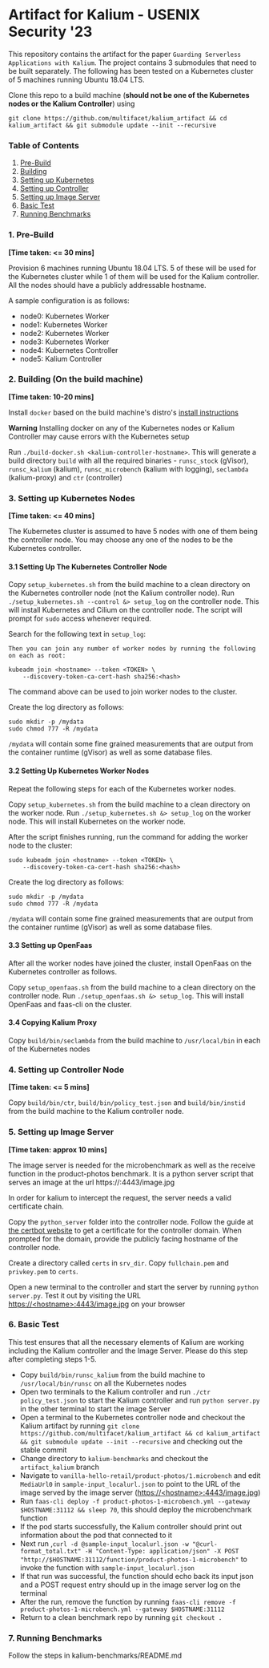 # Artifact for Kalium - USENIX Security '23

This repository contains the artifact for the paper `Guarding Serverless Applications with Kalium`. The project contains 3 submodules that need to be built separately. The following has been tested on a Kubernetes cluster of 5 machines running Ubuntu 18.04 LTS.

Clone this repo to a build machine (**should not be one of the Kubernetes nodes or the Kalium Controller**) using
```
git clone https://github.com/multifacet/kalium_artifact && cd kalium_artifact && git submodule update --init --recursive
```

### Table of Contents
1. [Pre-Build](#pre-build)
2. [Building](#building)
3. [Setting up Kubernetes](#setup_kubernetes)
4. [Setting up Controller](#setup_controller)
5. [Setting up Image Server](#imgsrvr)
6. [Basic Test](#test)
7. [Running Benchmarks](#benchmarks)

### 1. Pre-Build <a name="pre-build"></a>
**[Time taken: <= 30 mins]**

Provision 6 machines running Ubuntu 18.04 LTS. 5 of these will be used for the Kubernetes cluster while 1 of them will be used for the Kalium controller. All the nodes should have a publicly addressable hostname.

A sample configuration is as follows:
- node0: Kubernetes Worker
- node1: Kubernetes Worker
- node2: Kubernetes Worker
- node3: Kubernetes Worker
- node4: Kubernetes Controller
- node5: Kalium Controller

### 2. Building (On the build machine) <a name="building"></a>
**[Time taken: 10-20 mins]**

Install `docker` based on the build machine's distro's [install instructions](https://docs.docker.com/engine/install/)

**Warning** Installing docker on any of the Kubernetes nodes or Kalium Controller may cause errors with the Kubernetes setup

Run `./build-docker.sh <kalium-controller-hostname>`. This will generate a build directory `build` with all the required binaries - `runsc_stock` (gVisor), `runsc_kalium` (kalium), `runsc_microbench` (kalium with logging), `seclambda` (kalium-proxy) and `ctr` (controller)

### 3. Setting up Kubernetes Nodes <a name="setup_kubernetes"></a>
**[Time taken: <= 40 mins]**

The Kubernetes cluster is assumed to have 5 nodes with one of them being the controller node. You may choose any one of the nodes to be the Kubernetes controller.

#### 3.1 Setting Up The Kubernetes Controller Node

Copy `setup_kubernetes.sh` from the build machine to a clean directory on the Kubernetes controller node (not the Kalium controller node). Run `./setup_kubernetes.sh --control &> setup_log` on the controller node. This will install Kubernetes and Cilium on the controller node. The script will prompt for `sudo` access whenever required.

Search for the following text in `setup_log`:
```
Then you can join any number of worker nodes by running the following on each as root:

kubeadm join <hostname> --token <TOKEN> \
	--discovery-token-ca-cert-hash sha256:<hash>
```

The command above can be used to join worker nodes to the cluster.

Create the log directory as follows:
```
sudo mkdir -p /mydata
sudo chmod 777 -R /mydata 
```

`/mydata` will contain some fine grained measurements that are output from the container runtime (gVisor) as well as some database files.

#### 3.2 Setting Up Kubernetes Worker Nodes
Repeat the following steps for each of the Kubernetes worker nodes.

Copy `setup_kubernetes.sh` from the build machine to a clean directory on the worker node. Run `./setup_kubernetes.sh &> setup_log` on the worker node. This will install Kubernetes on the worker node. 

After the script finishes running, run the command for adding the worker node to the cluster:
```
sudo kubeadm join <hostname> --token <TOKEN> \
	--discovery-token-ca-cert-hash sha256:<hash>
```

Create the log directory as follows:
```
sudo mkdir -p /mydata
sudo chmod 777 -R /mydata
```

`/mydata` will contain some fine grained measurements that are output from the container runtime (gVisor) as well as some database files.


#### 3.3 Setting up OpenFaas
After all the worker nodes have joined the cluster, install OpenFaas on the Kubernetes controller as follows.

Copy `setup_openfaas.sh` from the build machine to a clean directory on the controller node. Run `./setup_openfaas.sh &> setup_log`. This will install OpenFaas and faas-cli on the cluster.

#### 3.4 Copying Kalium Proxy
Copy `build/bin/seclambda` from the build machine to `/usr/local/bin` in each of the Kubernetes nodes

### 4. Setting up Controller Node <a name="setup_controller"></a>
**[Time taken: <= 5 mins]**

Copy `build/bin/ctr`, `build/bin/policy_test.json` and `build/bin/instid` from the build machine to the Kalium controller node.

### 5. Setting up Image Server <a name="imgsrvr"></a>
**[Time taken: approx 10 mins]**

The image server is needed for the microbenchmark as well as the receive function in the product-photos benchmark. It is a python server script that serves an image at the url https://<hostname>:4443/image.jpg

In order for kalium to intercept the request, the server needs a valid certificate chain.

Copy the `python_server` folder into the controller node. Follow the guide at [the certbot website](https://certbot.eff.org/instructions?ws=other&os=ubuntubionic) to get a certificate for the controller domain. When prompted for the domain, provide the publicly facing hostname of the controller node.

Create a directory called `certs` in `srv_dir`. Copy `fullchain.pem` and `privkey.pem` to `certs`.

Open a new terminal to the controller and start the server by running `python server.py`. Test it out by visiting the URL [https://\<hostname\>:4443/image.jpg]() on your browser

### 6. Basic Test <a name="test"></a>
This test ensures that all the necessary elements of Kalium are working including the Kalium controller and the Image Server. Please do this step after completing steps 1-5.

- Copy `build/bin/runsc_kalium` from the build machine to `/usr/local/bin/runsc` on all the Kubernetes nodes
- Open two terminals to the Kalium controller and run `./ctr policy_test.json` to start the Kalium controller and run `python server.py` in the other terminal to start the image Server
- Open a terminal to the Kubernetes controller node and checkout the Kalium artifact by running `git clone https://github.com/multifacet/kalium_artifact && cd kalium_artifact && git submodule update --init --recursive` and checking out the stable commit
- Change directory to `kalium-benchmarks` and checkout the `artifact_kalium` branch
- Navigate to `vanilla-hello-retail/product-photos/1.microbench` and edit `MediaUrl0` in `sample-input_localurl.json` to point to the URL of the image served by the image server ([https://\<hostname\>:4443/image.jpg]())
- Run `faas-cli deploy -f product-photos-1-microbench.yml --gateway $HOSTNAME:31112 && sleep 70`, this should deploy the microbenchmark function
- If the pod starts successfully, the Kalium controller should print out information about the pod that connected to it
- Next run ,`curl -d @sample-input_localurl.json -w "@curl-format_total.txt" -H "Content-Type: application/json" -X POST "http://$HOSTNAME:31112/function/product-photos-1-microbench"` to invoke the function with `sample-input_localurl.json`
- If that run was successful, the function should echo back its input json and a POST request entry should up in the image server log on the terminal
- After the run, remove the function by running `faas-cli remove -f product-photos-1-microbench.yml --gateway $HOSTNAME:31112`
- Return to a clean benchmark repo by running `git checkout .`


### 7. Running Benchmarks <a name="benchmarks"></a>

Follow the steps in kalium-benchmarks/README.md
